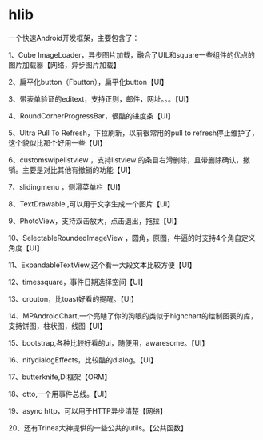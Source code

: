 # hlib
一个快速Android开发框架，主要包含了：

1、Cube ImageLoader，异步图片加载，融合了UIL和square一些组件的优点的图片加载器【网络，异步图片加载】

2、扁平化button（Fbutton），扁平化button【UI】

3、带表单验证的editext，支持正则，邮件，网址。。。【UI】

4、RoundCornerProgressBar，很酷的进度条【UI】

5、Ultra Pull To Refresh，下拉刷新，以前很常用的pull to refresh停止维护了，这个貌似比那个好用一些【UI】

6、customswipelistview ，支持listview 的条目右滑删除，且带删除确认，撤销。主要是对比其他有撤销的功能【UI】

7、slidingmenu ，侧滑菜单栏【UI】

8、TextDrawable ,可以用于文字生成一个图片【UI】

9、PhotoView，支持双击放大，点击退出，拖拉【UI】

10、SelectableRoundedImageView ，圆角，原图，牛逼的时支持4个角自定义角度【UI】

11、ExpandableTextView,这个看一大段文本比较方便【UI】

12、timessquare，事件日期选择空间【UI】

13、crouton，比toast好看的提醒。【UI】

14、MPAndroidChart,一个亮瞎了你的狗眼的类似于highchart的绘制图表的库，支持饼图，柱状图，线图【UI】

15、bootstrap,各种比较好看的ui，随便用，awaresome。【UI】

16、nifydialogEffects，比较酷的dialog。【UI】

17、butterknife,DI框架【ORM】

18、otto,一个用事件总线。【UI】

19、async http，可以用于HTTP异步清楚【网络】

20、还有Trinea大神提供的一些公共的utils。【公共函数】
